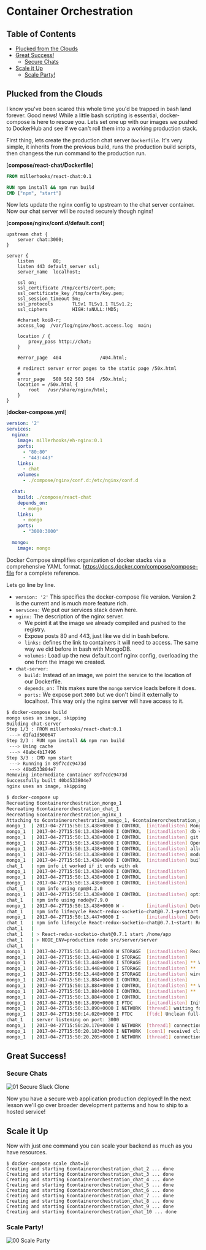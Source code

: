 __Container Orchestration__
===========================

__Table of Contents__
---------------------

* [Plucked from the Clouds](#plucked-from-the-clouds)
* [Great Success!](#great-success)
  * [Secure Chats](#secure-chats)
* [Scale it Up](#scale-it-up)
  * [Scale Party!](#scale-party)

## Plucked from the Clouds
I know you've been scared this whole time you'd be trapped in bash land forever. Good news! While a little bash
scripting is essential, docker-compose is here to rescue you. Lets set one up with our images we pushed to DockerHub
and see if we can't roll them into a working production stack.

First thing, lets create the production chat server `Dockerfile`. It's very simple, it inherits from the previous build,
runs the production build scripts, then changess the run command to the production run.

[**compose/react-chat/Dockerfile**]
```Dockerfile
FROM millerhooks/react-chat:0.1

RUN npm install && npm run build
CMD ["npm", "start"]
```

Now lets update the nginx config to upstream to the chat server container. Now our chat server will be routed securely
though nginx!

[**compose/nginx/conf.d/default.conf**]
```nginx
upstream chat {
    server chat:3000;
}

server {
    listen       80;
    listen 443 default_server ssl;
    server_name  localhost;

    ssl on;
    ssl_certificate /tmp/certs/cert.pem;
    ssl_certificate_key /tmp/certs/key.pem;
    ssl_session_timeout 5m;
    ssl_protocols       TLSv1 TLSv1.1 TLSv1.2;
    ssl_ciphers         HIGH:!aNULL:!MD5;

    #charset koi8-r;
    access_log  /var/log/nginx/host.access.log  main;

    location / {
        proxy_pass http://chat;
    }

    #error_page  404              /404.html;

    # redirect server error pages to the static page /50x.html
    #
    error_page   500 502 503 504  /50x.html;
    location = /50x.html {
        root   /usr/share/nginx/html;
    }
}
```

[**docker-compose.yml**]
```yaml
version: '2'
services:
  nginx:
    image: millerhooks/eh-nginx:0.1
    ports:
      - "80:80"
      - "443:443"
    links:
      - chat
    volumes:
      - ./compose/nginx/conf.d:/etc/nginx/conf.d

  chat:
    build: ./compose/react-chat
    depends_on:
      - mongo
    links:
      - mongo
    ports:
      - "3000:3000"

  mongo:
    image: mongo
```

Docker Compose simplifies organization of docker stacks via a comprehensive YAML format.
https://docs.docker.com/compose/compose-file for a complete reference.

Lets go line by line.

* `version: '2'` This specifies the docker-compose file version. Version 2 is the current and is much more feature rich.
* `services:` We put our services stack down here.
* `nginx:` The description of the nginx server.
    * We point it at the image we already compiled and pushed to the registry.
    * Expose posts 80 and 443, just like we did in bash before.
    * `links:` defines the link to containers it will need to access. The same way we did before in bash with MongoDB.
    * `volumes:` Load up the new default.conf nginx config, overloading the one from the image we created.
* `chat-server:`
    * `build:` Instead of an image, we point the service to the location of our Dockerfile.
    * `depends_on:` This makes sure the `mongo` service loads before it does.
    * `ports:` We expose port `3000` but we don't bind it externally to localhost. This way only the nginx server will
    have access to it.

```bash
$ docker-compose build
mongo uses an image, skipping
Building chat-server
Step 1/3 : FROM millerhooks/react-chat:0.1
 ---> d1fa1d500647
Step 2/3 : RUN npm install && npm run build
 ---> Using cache
 ---> 48abc4b17496
Step 3/3 : CMD npm start
 ---> Running in 89f7cdc9473d
 ---> 40bd533804e7
Removing intermediate container 89f7cdc9473d
Successfully built 40bd533804e7
nginx uses an image, skipping
```

```bash
$ docker-compose up
Recreating 6containerorchestration_mongo_1
Recreating 6containerorchestration_chat_1
Recreating 6containerorchestration_nginx_1
Attaching to 6containerorchestration_mongo_1, 6containerorchestration_chat_1, 6containerorchestration_nginx_1
mongo_1  | 2017-04-27T15:50:13.438+0000 I CONTROL  [initandlisten] MongoDB starting : pid=1 port=27017 dbpath=/data/db 64-bit host=5199d1b50c54
mongo_1  | 2017-04-27T15:50:13.438+0000 I CONTROL  [initandlisten] db version v3.4.4
mongo_1  | 2017-04-27T15:50:13.438+0000 I CONTROL  [initandlisten] git version: 888390515874a9debd1b6c5d36559ca86b44babd
mongo_1  | 2017-04-27T15:50:13.438+0000 I CONTROL  [initandlisten] OpenSSL version: OpenSSL 1.0.1t  3 May 2016
mongo_1  | 2017-04-27T15:50:13.438+0000 I CONTROL  [initandlisten] allocator: tcmalloc
mongo_1  | 2017-04-27T15:50:13.438+0000 I CONTROL  [initandlisten] modules: none
mongo_1  | 2017-04-27T15:50:13.438+0000 I CONTROL  [initandlisten] build environment:
chat_1   | npm info it worked if it ends with ok
mongo_1  | 2017-04-27T15:50:13.438+0000 I CONTROL  [initandlisten]     distmod: debian81
mongo_1  | 2017-04-27T15:50:13.438+0000 I CONTROL  [initandlisten]     distarch: x86_64
mongo_1  | 2017-04-27T15:50:13.438+0000 I CONTROL  [initandlisten]     target_arch: x86_64
chat_1   | npm info using npm@4.2.0
mongo_1  | 2017-04-27T15:50:13.438+0000 I CONTROL  [initandlisten] options: {}
chat_1   | npm info using node@v7.9.0
mongo_1  | 2017-04-27T15:50:13.438+0000 W -        [initandlisten] Detected unclean shutdown - /data/db/mongod.lock is not empty.
chat_1   | npm info lifecycle React-redux-socketio-chat@0.7.1~prestart: React-redux-socketio-chat@0.7.1
mongo_1  | 2017-04-27T15:50:13.447+0000 I -        [initandlisten] Detected data files in /data/db created by the 'wiredTiger' storage engine, so setting the active storage engine to 'wiredTiger'.
chat_1   | npm info lifecycle React-redux-socketio-chat@0.7.1~start: React-redux-socketio-chat@0.7.1
chat_1   |
chat_1   | > React-redux-socketio-chat@0.7.1 start /home/app
chat_1   | > NODE_ENV=production node src/server/server
chat_1   |
mongo_1  | 2017-04-27T15:50:13.447+0000 W STORAGE  [initandlisten] Recovering data from the last clean checkpoint.
mongo_1  | 2017-04-27T15:50:13.448+0000 I STORAGE  [initandlisten]
mongo_1  | 2017-04-27T15:50:13.448+0000 I STORAGE  [initandlisten] ** WARNING: Using the XFS filesystem is strongly recommended with the WiredTiger storage engine
mongo_1  | 2017-04-27T15:50:13.448+0000 I STORAGE  [initandlisten] **          See http://dochub.mongodb.org/core/prodnotes-filesystem
mongo_1  | 2017-04-27T15:50:13.448+0000 I STORAGE  [initandlisten] wiredtiger_open config: create,cache_size=487M,session_max=20000,eviction=(threads_min=4,threads_max=4),config_base=false,statistics=(fast),log=(enabled=true,archive=true,path=journal,compressor=snappy),file_manager=(close_idle_time=100000),checkpoint=(wait=60,log_size=2GB),statistics_log=(wait=0),
mongo_1  | 2017-04-27T15:50:13.884+0000 I CONTROL  [initandlisten]
mongo_1  | 2017-04-27T15:50:13.884+0000 I CONTROL  [initandlisten] ** WARNING: Access control is not enabled for the database.
mongo_1  | 2017-04-27T15:50:13.884+0000 I CONTROL  [initandlisten] **          Read and write access to data and configuration is unrestricted.
mongo_1  | 2017-04-27T15:50:13.884+0000 I CONTROL  [initandlisten]
mongo_1  | 2017-04-27T15:50:13.890+0000 I FTDC     [initandlisten] Initializing full-time diagnostic data capture with directory '/data/db/diagnostic.data'
mongo_1  | 2017-04-27T15:50:13.890+0000 I NETWORK  [thread1] waiting for connections on port 27017
mongo_1  | 2017-04-27T15:50:14.020+0000 I FTDC     [ftdc] Unclean full-time diagnostic data capture shutdown detected, found interim file, some metrics may have been lost. OK
chat_1   | server listening on port: 3000
mongo_1  | 2017-04-27T15:50:20.170+0000 I NETWORK  [thread1] connection accepted from 172.20.0.3:60164 #1 (1 connection now open)
mongo_1  | 2017-04-27T15:50:20.183+0000 I NETWORK  [conn1] received client metadata from 172.20.0.3:60164 conn1: { driver: { name: "nodejs", version: "2.2.26" }, os: { type: "Linux", name: "linux", architecture: "x64", version: "4.9.19-moby" }, platform: "Node.js v7.9.0, LE, mongodb-core: 2.1.10" }
mongo_1  | 2017-04-27T15:50:20.205+0000 I NETWORK  [thread1] connection accepted from 172.20.0.3:60166 #2 (2 connections now open)
```

## Great Success!

### Secure Chats
![01 Secure Slack Clone](images/01-Secure-Slack.png "Secure Full Stack Slack Clone")

Now you have a secure web application production deployed! In the next lesson we'll go over broader development patterns
and how to ship to a hosted service!

## Scale it Up
Now with just one command you can scale your backend as much as you have resources.

```
$ docker-compose scale chat=10
Creating and starting 6containerorchestration_chat_2 ... done
Creating and starting 6containerorchestration_chat_3 ... done
Creating and starting 6containerorchestration_chat_4 ... done
Creating and starting 6containerorchestration_chat_5 ... done
Creating and starting 6containerorchestration_chat_6 ... done
Creating and starting 6containerorchestration_chat_7 ... done
Creating and starting 6containerorchestration_chat_8 ... done
Creating and starting 6containerorchestration_chat_9 ... done
Creating and starting 6containerorchestration_chat_10 ... done
```

### Scale Party!
![00 Scale Party](images/00-scale-party.png "Chat Server Scaled 10x")